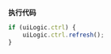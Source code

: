 <p class="panel-title"><b>执行代码</b></p>

```javascript
if (uiLogic.ctrl) {
    uiLogic.ctrl.refresh();
}
```
